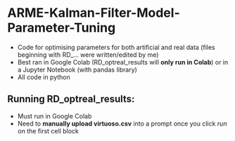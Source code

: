 # ARME-Kalman-Filter-Model-Parameter-Tuning
- Code for optimising parameters for both artificial and real data (files beginning with RD_... were written/edited by me)
- Best ran in Google Colab (RD_optreal_results will **only run in Colab**) or in a Jupyter Notebook (with pandas library)
- All code in python

## Running RD_optreal_results: 
- Must run in Google Colab
- Need to **manually upload virtuoso.csv** into a prompt once you click *run* on the first cell block
